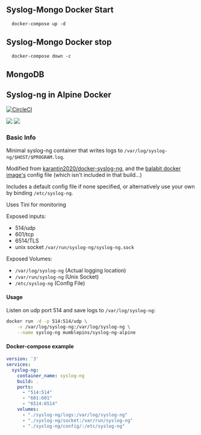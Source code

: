 ## Syslog-Mongo Docker Start 

``` 
  docker-compose up -d 
```

## Syslog-Mongo Docker stop

``` 
  docker-compose down -c
```

## MongoDB



## Syslog-ng in Alpine Docker

[![CircleCI](https://circleci.com/gh/mumblepins-docker/syslog-ng-alpine.svg?style=shield)](https://circleci.com/gh/mumblepins-docker/syslog-ng-alpine)

[![](
https://images.microbadger.com/badges/commit/mumblepins/syslog-ng-alpine.svg)](
https://github.com/mumblepins-docker/syslog-ng-alpine) [![](
https://images.microbadger.com/badges/image/mumblepins/syslog-ng-alpine.svg)](
https://microbadger.com/images/mumblepins/syslog-ng-alpine
"Get your own image badge on microbadger.com")

### Basic Info
Minimal syslog-ng container that writes logs to `/var/log/syslog-ng/$HOST/$PROGRAM.log`.

Modified from [karantin2020/docker-syslog-ng](https://github.com/karantin2020/docker-syslog-ng), and the [balabit docker image's](https://github.com/balabit/syslog-ng-docker) config file (which isn't included in that build...)

Includes a default config file if none specified, or alternatively use your own by binding `/etc/syslog-ng`.

Uses Tini for monitoring

Exposed inputs:

* 514/udp
* 601/tcp 
* 6514/TLS
* unix socket `/var/run/syslog-ng/syslog-ng.sock`

Exposed Volumes:
* `/var/log/syslog-ng` (Actual logging location)
* `/var/run/syslog-ng` (Unix Socket)
* `/etc/syslog-ng` (Config File)

#### Usage

Listen on udp port 514 and save logs to `/var/log/syslog-ng`:

```bash
docker run -d -p 514:514/udp \
    -v /var/log/syslog-ng:/var/log/syslog-ng \
    --name syslog-ng mumblepins/syslog-ng-alpine
```

#### Docker-compose example
```yml
version: '3'
services:
  syslog-ng:
    container_name: syslog-ng
    build: .
    ports:
      - "514:514"
      - "601:601"
      - "6514:6514"
    volumes:
      - "./syslog-ng/logs:/var/log/syslog-ng"
      - "./syslog-ng/socket:/var/run/syslog-ng"
      - "./syslog-ng/config/:/etc/syslog-ng"
```
